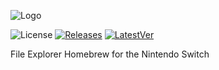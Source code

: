 ![Logo](Apollo/romfs/Baner.png)

![License](https://img.shields.io/badge/License-GPLv3-blue.svg) [![Releases](https://img.shields.io/github/downloads/evo-brut3/apollo/total.svg)]() [![LatestVer](https://img.shields.io/github/release-pre/evo-brut3/apollo.svg)]()

File Explorer Homebrew for the Nintendo Switch